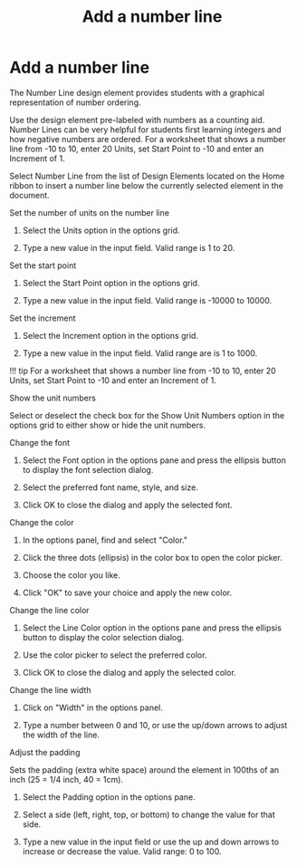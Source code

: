 ﻿---
title: Add a number line
category: reference
---

# Add a number line

The Number Line design element provides students with a graphical representation of number ordering.

Use the design element pre-labeled with numbers as a counting aid. Number Lines can be very helpful for students first learning integers and how negative numbers are ordered. For a worksheet that shows a number line from -10 to 10, enter 20 Units, set Start Point to -10 and enter an Increment of 1.

Select Number Line from the list of Design Elements located on the Home ribbon to insert a number line below the currently selected element in the document.

Set the number of units on the number line

1. Select the Units option in the options grid.

2. Type a new value in the input field. Valid range is 1 to 20.

Set the start point

1. Select the Start Point option in the options grid.

2. Type a new value in the input field. Valid range is -10000 to 10000.

Set the increment

1. Select the Increment option in the options grid.

2. Type a new value in the input field. Valid range are is 1 to 1000.

!!! tip
    For a worksheet that shows a number line from -10 to 10, enter 20 Units, set Start Point to -10 and enter an Increment of 1.

Show the unit numbers

Select or deselect the check box for the Show Unit Numbers option in the options grid to either show or hide the unit numbers.

Change the font

1. Select the Font option in the options pane and press the ellipsis button to display the font selection dialog.

2. Select the preferred font name, style, and size.

3. Click OK to close the dialog and apply the selected font.

Change the color

1. In the options panel, find and select "Color."

2. Click the three dots (ellipsis) in the color box to open the color picker.

3. Choose the color you like.

4. Click "OK" to save your choice and apply the new color.

Change the line color

1. Select the Line Color option in the options pane and press the ellipsis button to display the color selection dialog.

2. Use the color picker to select the preferred color.

3. Click OK to close the dialog and apply the selected color.

Change the line width

1. Click on "Width" in the options panel.

2. Type a number between 0 and 10, or use the up/down arrows to adjust the width of the line.

Adjust the padding

Sets the padding (extra white space) around the element in 100ths of an inch (25 = 1/4 inch, 40 = 1cm).

1. Select the Padding option in the options pane.

2. Select a side (left, right, top, or bottom) to change the value for that side.

3. Type a new value in the input field or use the up and down arrows to increase or decrease the value. Valid range: 0 to 100.

